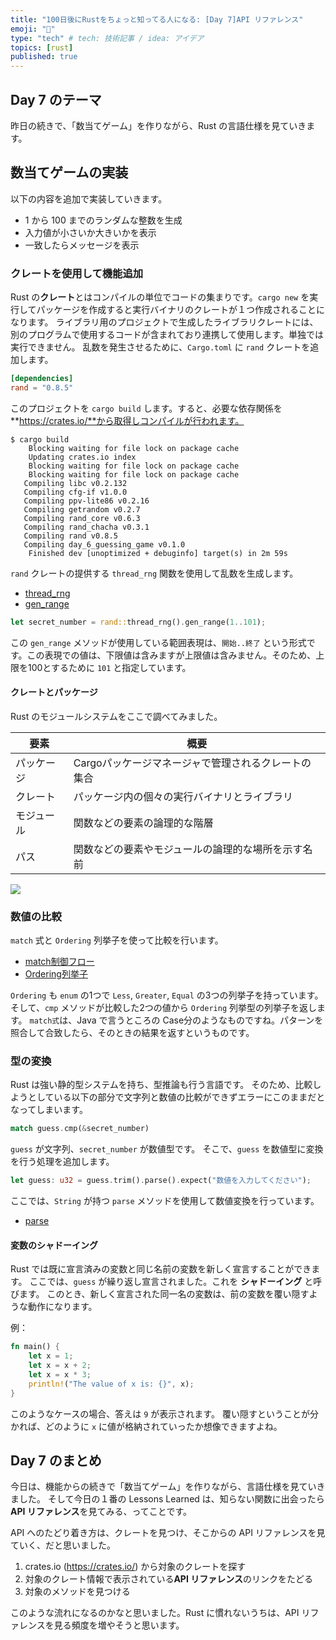 ```yaml
---
title: "100日後にRustをちょっと知ってる人になる: [Day 7]API リファレンス"
emoji: "🦀"
type: "tech" # tech: 技術記事 / idea: アイデア
topics: [rust]
published: true
---
```


## Day 7 のテーマ

昨日の続きで、「数当てゲーム」を作りながら、Rust の言語仕様を見ていきます。

## 数当てゲームの実装

以下の内容を追加で実装していきます。

- 1 から 100 までのランダムな整数を生成
- 入力値が小さいか大きいかを表示
- 一致したらメッセージを表示

### クレートを使用して機能追加

Rust の**クレート**とはコンパイルの単位でコードの集まりです。`cargo new` を実行してパッケージを作成すると実行バイナリのクレートが１つ作成されることになります。
ライブラリ用のプロジェクトで生成したライブラリクレートには、別のプログラムで使用するコードが含まれており連携して使用します。単独では実行できません。
乱数を発生させるために、`Cargo.toml` に `rand` クレートを追加します。

```toml
[dependencies]
rand = "0.8.5"
```

このプロジェクトを `cargo build` します。すると、必要な依存関係を **https://crates.io/**から取得しコンパイルが行われます。

```shell
$ cargo build
    Blocking waiting for file lock on package cache
    Updating crates.io index
    Blocking waiting for file lock on package cache
    Blocking waiting for file lock on package cache
   Compiling libc v0.2.132
   Compiling cfg-if v1.0.0
   Compiling ppv-lite86 v0.2.16
   Compiling getrandom v0.2.7
   Compiling rand_core v0.6.3
   Compiling rand_chacha v0.3.1
   Compiling rand v0.8.5
   Compiling day_6_guessing_game v0.1.0
    Finished dev [unoptimized + debuginfo] target(s) in 2m 59s
```

`rand` クレートの提供する `thread_rng` 関数を使用して乱数を生成します。

- [thread_rng](https://rust-random.github.io/rand/rand/fn.thread_rng.html)
- [gen_range](https://rust-random.github.io/rand/rand/trait.Rng.html#method.gen_range)

```rust
let secret_number = rand::thread_rng().gen_range(1..101);
```

この `gen_range` メソッドが使用している範囲表現は、`開始..終了` という形式です。この表現での値は、下限値は含みますが上限値は含みません。そのため、上限を100とするために `101` と指定しています。

#### クレートとパッケージ

Rust のモジュールシステムをここで調べてみました。

|要素|概要|
|---|---|
|パッケージ|Cargoパッケージマネージャで管理されるクレートの集合|
|クレート|パッケージ内の個々の実行バイナリとライブラリ|
|モジュール|関数などの要素の論理的な階層|
|パス|関数などの要素やモジュールの論理的な場所を示す名前|

![](https://storage.googleapis.com/zenn-user-upload/02e25cdb49d1-20220829.png)

### 数値の比較

`match` 式と `Ordering` 列挙子を使って比較を行います。

- [match制御フロー](https://doc.rust-lang.org/book/ch06-02-match.html)
- [Ordering列挙子](https://doc.rust-lang.org/std/cmp/enum.Ordering.html)

`Ordering` も `enum` の1つで `Less`, `Greater`, `Equal` の3つの列挙子を持っています。
そして、`cmp` メソッドが比較した2つの値から `Ordering` 列挙型の列挙子を返します。
`match式`は、Java で言うところの Case分のようなものですね。パターンを照合して合致したら、そのときの結果を返すというものです。

### 型の変換

Rust は強い静的型システムを持ち、型推論も行う言語です。
そのため、比較しようとしている以下の部分で文字列と数値の比較ができずエラーにこのままだとなってしまいます。

```rust
match guess.cmp(&secret_number)
```

`guess` が文字列、`secret_number` が数値型です。
そこで、`guess` を数値型に変換を行う処理を追加します。

```rust
let guess: u32 = guess.trim().parse().expect("数値を入力してください");
```

ここでは、`String` が持つ `parse` メソッドを使用して数値変換を行っています。

- [parse](https://doc.rust-lang.org/std/primitive.str.html#method.parse)

#### 変数のシャドーイング

Rust では既に宣言済みの変数と同じ名前の変数を新しく宣言することができます。
ここでは、`guess` が繰り返し宣言されました。これを **シャドーイング** と呼びます。
このとき、新しく宣言された同一名の変数は、前の変数を覆い隠すような動作になります。

例：
```rust
fn main() {
    let x = 1;
    let x = x + 2;
    let x = x * 3;
    println!("The value of x is: {}", x);
}
```

このようなケースの場合、答えは `9` が表示されます。
覆い隠すということが分かれば、どのように `x`  に値が格納されていったか想像できますよね。

## Day 7 のまとめ

今日は、機能からの続きで「数当てゲーム」を作りながら、言語仕様を見ていきました。
そして今日の１番の Lessons Learned は、知らない関数に出会ったら **API リファレンス**を見てみる、ってことです。

API へのたどり着き方は、クレートを見つけ、そこからの API リファレンスを見ていく、だと思いました。

1. crates.io (https://crates.io/) から対象のクレートを探す
2. 対象のクレート情報で表示されている**API リファレンス**のリンクをたどる
3. 対象のメソッドを見つける

このような流れになるのかなと思いました。Rust に慣れないうちは、API リファレンスを見る頻度を増やそうと思います。
